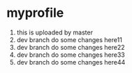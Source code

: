 # myprofile



1. this is uploaded by master
2. dev branch do some changes here11
3. dev branch do some changes here22
4. dev branch do some changes here33
5. dev branch do some changes here44

